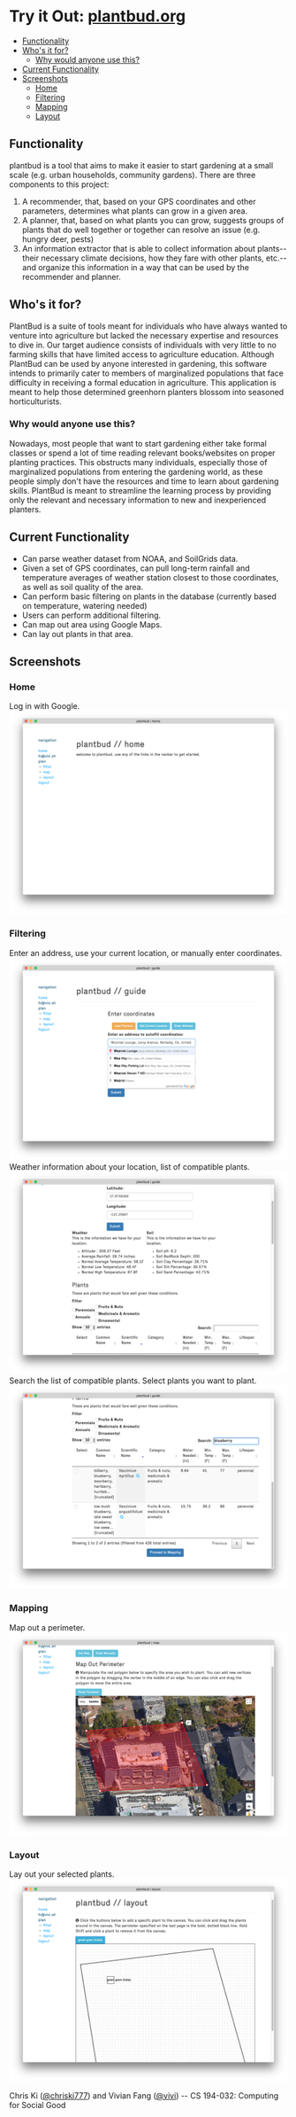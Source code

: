 # Try it Out: [plantbud.org](https://plantbud.org)

- [Functionality](#functionality)
- [Who's it for?](#whos-it-for)
  - [Why would anyone use this?](#why-would-anyone-use-this)
- [Current Functionality](#current-functionality)
- [Screenshots](#screenshots)
  - [Home](#home)
  - [Filtering](#filtering)
  - [Mapping](#mapping)
  - [Layout](#layout)

## Functionality

plantbud is a tool that aims to make it easier to start gardening at a small
scale (e.g. urban households, community gardens). There are three components to
this project:

1. A recommender, that, based on your GPS coordinates and other parameters,
   determines what plants can grow in a given area.
2. A planner, that, based on what plants you can grow, suggests groups of plants
   that do well together or together can resolve an issue (e.g. hungry deer,
   pests)
3. An information extractor that is able to collect information about
   plants--their necessary climate decisions, how they fare with other plants,
   etc.--and organize this information in a way that can be used by
   the recommender and planner.

## Who's it for?

PlantBud is a suite of tools meant for individuals who have always wanted to
venture into agriculture but lacked the necessary expertise and resources to
dive in. Our target audience consists of individuals with very little to no
farming skills that have limited access to agriculture education. Although
PlantBud can be used by anyone interested in gardening, this software intends to
primarily cater to members of marginalized populations that face difficulty in
receiving a formal education in agriculture. This application is meant to help
those determined greenhorn planters blossom into seasoned horticulturists.

### Why would anyone use this?

Nowadays, most people that want to start gardening either take formal classes or
spend a lot of time reading relevant books/websites on proper planting
practices. This obstructs many individuals, especially those of marginalized
populations from entering the gardening world, as these people simply don't have
the resources and time to learn about gardening skills. PlantBud is meant to
streamline the learning process by providing only the relevant and necessary
information to new and inexperienced planters. 

## Current Functionality
- Can parse weather dataset from NOAA, and SoilGrids data.
- Given a set of GPS coordinates, can pull long-term rainfall and temperature
  averages of weather station closest to those coordinates, as well as soil
  quality of the area.
- Can perform basic filtering on plants in the database (currently based on
    temperature, watering needed)
- Users can perform additional filtering.
- Can map out area using Google Maps.
- Can lay out plants in that area.

## Screenshots
### Home
Log in with Google.
![homepage](images/home.png)

### Filtering
Enter an address, use your current location, or manually enter coordinates.
![guide](images/guide.png)
Weather information about your location, list of compatible plants.
![plants](images/plants.png)
Search the list of compatible plants. Select plants you want to plant.
![plant filtering](images/search_plants.png)

### Mapping
Map out a perimeter.
![guide](images/map.png)

### Layout
Lay out your selected plants.
![guide](images/layout.png)

Chris Ki ([@chriski777](https://github.com/chriski777)) and Vivian Fang
([@vivi](https://github.com/vivi)) -- CS 194-032: Computing for Social Good
